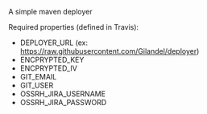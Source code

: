 A simple maven deployer

Required properties (defined in Travis):
- DEPLOYER_URL (ex: https://raw.githubusercontent.com/Gilandel/deployer)
- ENCPRYPTED_KEY
- ENCPRYPTED_IV
- GIT_EMAIL
- GIT_USER
- OSSRH_JIRA_USERNAME
- OSSRH_JIRA_PASSWORD